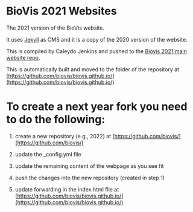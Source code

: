# BioVis 2021 Websites

The 2021 version of the BioVis website.

It uses [Jekyll](http://jekyllrb.com/) as CMS and it is a copy of the 2020 version of the website.

This is compiled by Caleydo Jenkins and pushed to the [Biovis 2021 main website repo](https://github.com/biovis/2021).

This is automatically built and moved to the folder of the repository at [https://github.com/biovis/biovis.github.io/](https://github.com/biovis/biovis.github.io/)

# To create a next year fork you need to do the following:

1) create a new repository (e.g., 2022) at [https://github.com/biovis/](https://github.com/biovis/)

2) update the _config.yml file

3) update the remaining content of the webpage as you see fit

4) push the changes into the new repository (created in step 1)

5) update forwarding in the index.html file at [https://github.com/biovis/biovis.github.io/](https://github.com/biovis/biovis.github.io/)
